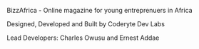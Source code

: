 BizzAfrica - Online magazine for young entreprenuers in Africa

Designed, Developed and Built by Coderyte Dev Labs

Lead Developers: Charles Owusu and Ernest Addae
